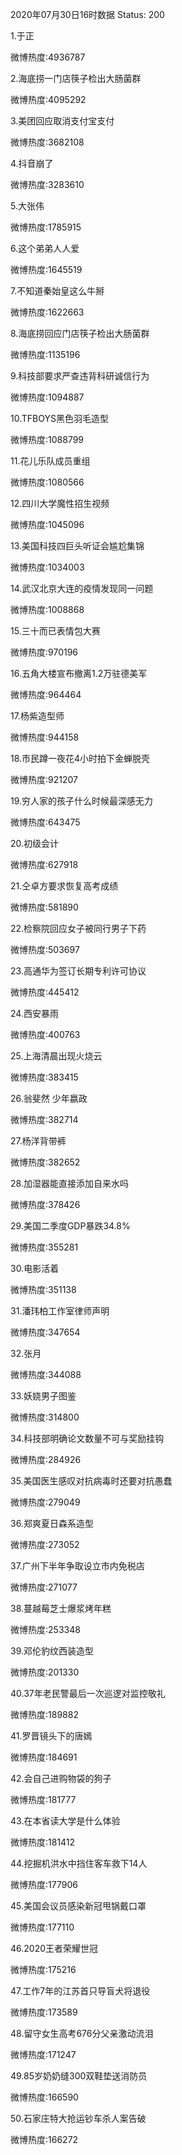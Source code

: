 2020年07月30日16时数据
Status: 200

1.于正

微博热度:4936787

2.海底捞一门店筷子检出大肠菌群

微博热度:4095292

3.美团回应取消支付宝支付

微博热度:3682108

4.抖音崩了

微博热度:3283610

5.大张伟

微博热度:1785915

6.这个弟弟人人爱

微博热度:1645519

7.不知道秦始皇这么牛掰

微博热度:1622663

8.海底捞回应门店筷子检出大肠菌群

微博热度:1135196

9.科技部要求严查违背科研诚信行为

微博热度:1094887

10.TFBOYS黑色羽毛造型

微博热度:1088799

11.花儿乐队成员重组

微博热度:1080566

12.四川大学魔性招生视频

微博热度:1045096

13.美国科技四巨头听证会尴尬集锦

微博热度:1034003

14.武汉北京大连的疫情发现同一问题

微博热度:1008868

15.三十而已表情包大赛

微博热度:970196

16.五角大楼宣布撤离1.2万驻德美军

微博热度:964464

17.杨紫造型师

微博热度:944158

18.市民蹲一夜花4小时拍下金蝉脱壳

微博热度:921207

19.穷人家的孩子什么时候最深感无力

微博热度:643475

20.初级会计

微博热度:627918

21.仝卓方要求恢复高考成绩

微博热度:581890

22.检察院回应女子被同行男子下药

微博热度:503697

23.高通华为签订长期专利许可协议

微博热度:445412

24.西安暴雨

微博热度:400763

25.上海清晨出现火烧云

微博热度:383415

26.翁斐然 少年嬴政

微博热度:382714

27.杨洋背带裤

微博热度:382652

28.加湿器能直接添加自来水吗

微博热度:378426

29.美国二季度GDP暴跌34.8%

微博热度:355281

30.电影活着

微博热度:351138

31.潘玮柏工作室律师声明

微博热度:347654

32.张月

微博热度:344088

33.妖娆男子图鉴

微博热度:314800

34.科技部明确论文数量不可与奖励挂钩

微博热度:284926

35.美国医生感叹对抗病毒时还要对抗愚蠢

微博热度:279049

36.郑爽夏日森系造型

微博热度:273052

37.广州下半年争取设立市内免税店

微博热度:271077

38.蔓越莓芝士爆浆烤年糕

微博热度:253348

39.邓伦豹纹西装造型

微博热度:201330

40.37年老民警最后一次巡逻对监控敬礼

微博热度:189882

41.罗晋镜头下的唐嫣

微博热度:184691

42.会自己进购物袋的狗子

微博热度:181777

43.在本省读大学是什么体验

微博热度:181412

44.挖掘机洪水中挡住客车救下14人

微博热度:177906

45.美国会议员感染新冠甩锅戴口罩

微博热度:177110

46.2020王者荣耀世冠

微博热度:175216

47.工作7年的江苏首只导盲犬将退役

微博热度:173589

48.留守女生高考676分父亲激动流泪

微博热度:171247

49.85岁奶奶缝300双鞋垫送消防员

微博热度:166590

50.石家庄特大抢运钞车杀人案告破

微博热度:166272

